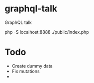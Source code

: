 # graphql-talk
GraphQL talk

php -S localhost:8888 ./public/index.php

# Todo

* Create dummy data
* Fix mutations
* 
